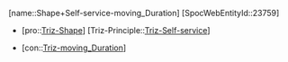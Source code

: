 ﻿---
type: TrizContradiction
aliases:
- Shape+Self-service-moving_Duration
license: CC BY-SA 4.0
copyright: https://github.com/SpocWeb
IsDeleted: false
IsReadOnly: false
Confidential: public
tags: 
- Triz/Contradiction
---
[name::Shape+Self-service-moving_Duration]
[SpocWebEntityId::23759]
+ [pro::[Triz-Shape](tech/Triz/Parameter/Triz-Shape.md)]
[Triz-Principle::[Triz-Self-service](tech/Triz/Principle/Triz-Self-service.md)]
- [con::[Triz-moving_Duration](tech/Triz/Parameter/Triz-moving_Duration.md)]

